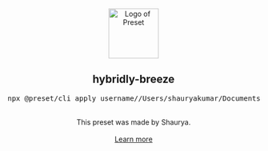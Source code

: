 <p align="center">
  <br />
  <a href="https://preset.dev">
    <img width="100" src="https://raw.githubusercontent.com/preset/preset/main/.github/assets/logo.svg" alt="Logo of Preset">
  </a>
  <br />
</p>

<h2 align="center">hybridly-breeze</h2>
<pre><div align="center">npx @preset/cli apply username//Users/shauryakumar/Documents/Projects/node/hybridly-breeze</div></pre>

<br />

<div align="center">
  This preset was made by Shaurya.
  <br />
  <br />
  <a href="https://preset.dev">Learn more</a>
</div>
